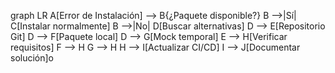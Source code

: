 graph LR
    A[Error de Instalación] --> B{¿Paquete disponible?}
    B -->|Sí| C[Instalar normalmente]
    B -->|No| D[Buscar alternativas]
    D --> E[Repositorio Git]
    D --> F[Paquete local]
    D --> G[Mock temporal]
    E --> H[Verificar requisitos]
    F --> H
    G --> H
    H --> I[Actualizar CI/CD]
    I --> J[Documentar solución]o

